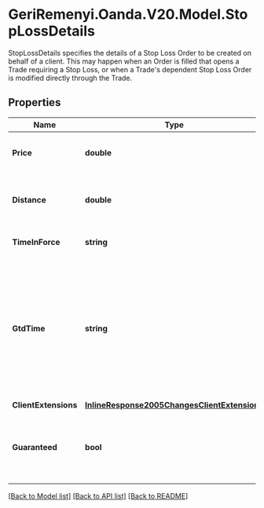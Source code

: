# GeriRemenyi.Oanda.V20.Model.StopLossDetails
StopLossDetails specifies the details of a Stop Loss Order to be created on behalf of a client. This may happen when an Order is filled that opens a Trade requiring a Stop Loss, or when a Trade's dependent Stop Loss Order is modified directly through the Trade.
## Properties

Name | Type | Description | Notes
------------ | ------------- | ------------- | -------------
**Price** | **double** | The price that the Stop Loss Order will be triggered at. Only one of the price and distance fields may be specified. | [optional] 
**Distance** | **double** | Specifies the distance (in price units) from the Trade&#39;s open price to use as the Stop Loss Order price. Only one of the distance and price fields may be specified. | [optional] 
**TimeInForce** | **string** | The time in force for the created Stop Loss Order. This may only be GTC, GTD or GFD. | [optional] 
**GtdTime** | **string** | A date and time value using either RFC3339 or UNIX time representation. The RFC 3339 representation is a string conforming to https://tools.ietf.org/rfc/rfc3339.txt. The Unix representation is a string representing the number of seconds since the Unix Epoch (January 1st, 1970 at UTC). The value is a fractional number, where the fractional part represents a fraction of a second (up to nine decimal places). | [optional] 
**ClientExtensions** | [**InlineResponse2005ChangesClientExtensions**](InlineResponse2005ChangesClientExtensions.md) |  | [optional] 
**Guaranteed** | **bool** | Flag indicating that the price for the Stop Loss Order is guaranteed. The default value depends on the GuaranteedStopLossOrderMode of the account, if it is REQUIRED, the default will be true, for DISABLED or ENABLED the default is false. | [optional] 

[[Back to Model list]](../README.md#documentation-for-models) [[Back to API list]](../README.md#documentation-for-api-endpoints) [[Back to README]](../README.md)

